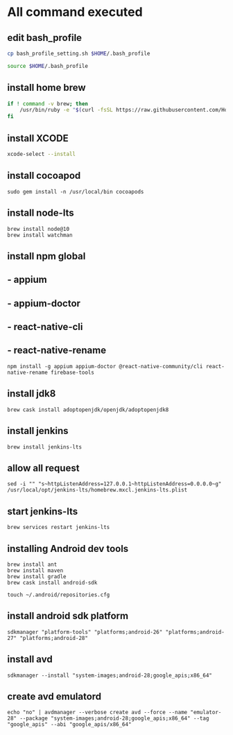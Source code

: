 # All command executed

## edit bash_profile
```sh
cp bash_profile_setting.sh $HOME/.bash_profile

source $HOME/.bash_profile
```

## install home brew
``` sh
if ! command -v brew; then
    /usr/bin/ruby -e "$(curl -fsSL https://raw.githubusercontent.com/Homebrew/install/master/install)"
fi
```

## install XCODE
```sh
xcode-select --install
```

## install cocoapod
```
sudo gem install -n /usr/local/bin cocoapods
```
## install node-lts
```
brew install node@10
brew install watchman
```
## install npm global
## - appium
## - appium-doctor
## - react-native-cli
## - react-native-rename
```
npm install -g appium appium-doctor @react-native-community/cli react-native-rename firebase-tools
```

## install jdk8 
```
brew cask install adoptopenjdk/openjdk/adoptopenjdk8
```

## install jenkins 
```
brew install jenkins-lts
```

## allow all request
```
sed -i "" "s~httpListenAddress=127.0.0.1~httpListenAddress=0.0.0.0~g" /usr/local/opt/jenkins-lts/homebrew.mxcl.jenkins-lts.plist
```

## start jenkins-lts 
```
brew services restart jenkins-lts
```

## installing Android dev tools
```
brew install ant
brew install maven
brew install gradle
brew cask install android-sdk

touch ~/.android/repositories.cfg
```

## install android sdk platform
```
sdkmanager "platform-tools" "platforms;android-26" "platforms;android-27" "platforms;android-28"
```

## install avd
```
sdkmanager --install "system-images;android-28;google_apis;x86_64"
```

## create avd emulatord
```
echo "no" | avdmanager --verbose create avd --force --name "emulator-28" --package "system-images;android-28;google_apis;x86_64" --tag "google_apis" --abi "google_apis/x86_64"
```